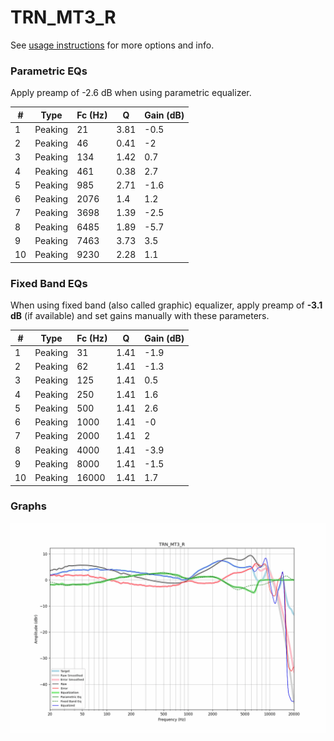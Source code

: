# TRN_MT3_R
See [usage instructions](https://github.com/jaakkopasanen/AutoEq#usage) for more options and info.

### Parametric EQs
Apply preamp of -2.6 dB when using parametric equalizer.

|   # | Type    |   Fc (Hz) |    Q |   Gain (dB) |
|-----|---------|-----------|------|-------------|
|   1 | Peaking |        21 | 3.81 |        -0.5 |
|   2 | Peaking |        46 | 0.41 |        -2   |
|   3 | Peaking |       134 | 1.42 |         0.7 |
|   4 | Peaking |       461 | 0.38 |         2.7 |
|   5 | Peaking |       985 | 2.71 |        -1.6 |
|   6 | Peaking |      2076 | 1.4  |         1.2 |
|   7 | Peaking |      3698 | 1.39 |        -2.5 |
|   8 | Peaking |      6485 | 1.89 |        -5.7 |
|   9 | Peaking |      7463 | 3.73 |         3.5 |
|  10 | Peaking |      9230 | 2.28 |         1.1 |

### Fixed Band EQs
When using fixed band (also called graphic) equalizer, apply preamp of **-3.1 dB** (if available) and set gains manually with these parameters.

|   # | Type    |   Fc (Hz) |    Q |   Gain (dB) |
|-----|---------|-----------|------|-------------|
|   1 | Peaking |        31 | 1.41 |        -1.9 |
|   2 | Peaking |        62 | 1.41 |        -1.3 |
|   3 | Peaking |       125 | 1.41 |         0.5 |
|   4 | Peaking |       250 | 1.41 |         1.6 |
|   5 | Peaking |       500 | 1.41 |         2.6 |
|   6 | Peaking |      1000 | 1.41 |        -0   |
|   7 | Peaking |      2000 | 1.41 |         2   |
|   8 | Peaking |      4000 | 1.41 |        -3.9 |
|   9 | Peaking |      8000 | 1.41 |        -1.5 |
|  10 | Peaking |     16000 | 1.41 |         1.7 |

### Graphs
![](./TRN_MT3_R.png)
